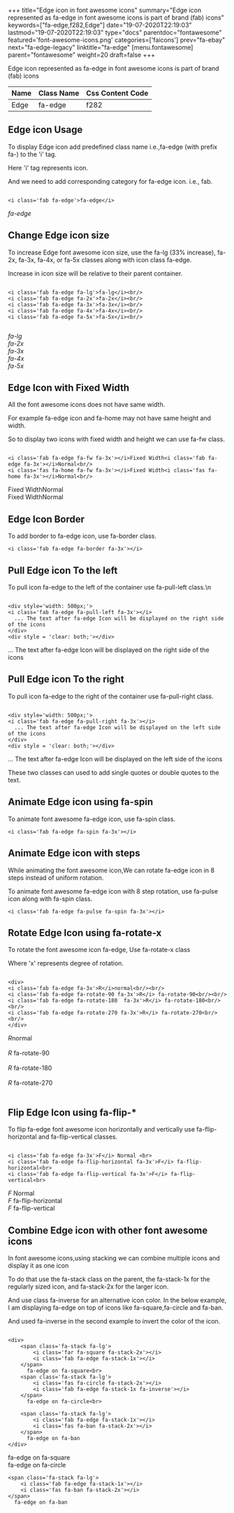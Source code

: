 +++
title="Edge icon in font awesome icons"
summary="Edge icon represented as fa-edge in font awesome icons is part of brand (fab) icons"
keywords=["fa-edge,f282,Edge"]
date="19-07-2020T22:19:03"
lastmod="19-07-2020T22:19:03"
type="docs"
parentdoc="fontawesome"
featured='font-awesome-icons.png'
categories=['faicons']
prev="fa-ebay"
next="fa-edge-legacy"
linktitle="fa-edge"
[menu.fontawesome]
parent="fontawesome"
weight=20
draft=false
+++


Edge icon represented as fa-edge in font awesome icons is part of brand (fab) icons

<div class='table-responsive'><table class='table'><thead><tr><th>Name</th><th>Class Name</th><th>Css Content Code</th></tr></thead><tbody><tr><td>Edge</td><td>fa-edge</td><td>f282</td></tr></tbody></table></div>



## Edge icon Usage

To display Edge icon add predefined class name i.e.,fa-edge (with prefix fa-) to the 'i' tag.

Here 'i' tag represents icon.

And we need to add corresponding category for fa-edge icon. i.e., fab.


```

<i class='fab fa-edge'>fa-edge</i>
```

<i class='fab fa-edge'>fa-edge</i>




## Change Edge icon size
To increase Edge font awesome icon size, use the fa-lg (33% increase), fa-2x, fa-3x, fa-4x, or fa-5x classes along with icon class fa-edge.

Increase in icon size will be relative to their parent container. 

```

<i class='fab fa-edge fa-lg'>fa-lg</i><br/>
<i class='fab fa-edge fa-2x'>fa-2x</i><br/>
<i class='fab fa-edge fa-3x'>fa-3x</i><br/>
<i class='fab fa-edge fa-4x'>fa-4x</i><br/>
<i class='fab fa-edge fa-5x'>fa-5x</i><br/>
            
```

<i class='fab fa-edge fa-lg'>fa-lg</i><br/>
<i class='fab fa-edge fa-2x'>fa-2x</i><br/>
<i class='fab fa-edge fa-3x'>fa-3x</i><br/>
<i class='fab fa-edge fa-4x'>fa-4x</i><br/>
<i class='fab fa-edge fa-5x'>fa-5x</i><br/>
            



## Edge Icon with Fixed Width 

All the font awesome icons does not have same width.

For example fa-edge icon and fa-home may not have same height and width.

So to display two icons with fixed width and height we can use fa-fw class.


```

<i class='fab fa-edge fa-fw fa-3x'></i>Fixed Width<i class='fab fa-edge fa-3x'></i>Normal<br/>
<i class='fas fa-home fa-fw fa-3x'></i>Fixed Width<i class='fas fa-home fa-3x'></i>Normal<br/>
```

<i class='fab fa-edge fa-fw fa-3x'></i>Fixed Width<i class='fab fa-edge fa-3x'></i>Normal<br/>
<i class='fas fa-home fa-fw fa-3x'></i>Fixed Width<i class='fas fa-home fa-3x'></i>Normal<br/>



## Edge Icon Border 

To add border to fa-edge icon, use fa-border class.


```
<i class='fab fa-edge fa-border fa-3x'></i>

```
<i class='fab fa-edge fa-border fa-3x'></i>





## Pull Edge icon To the left

To pull icon fa-edge to the left of the container use fa-pull-left class.\n

```

<div style='width: 500px;'>
<i class='fab fa-edge fa-pull-left fa-3x'></i>
  ... The text after fa-edge Icon will be displayed on the right side of the icons
</div>
<div style = 'clear: both;'></div>
```

<div style='width: 500px;'>
<i class='fab fa-edge fa-pull-left fa-3x'></i>
  ... The text after fa-edge Icon will be displayed on the right side of the icons
</div>
<div style = 'clear: both;'></div>




## Pull Edge icon To the right
To pull icon fa-edge to the right of the container use fa-pull-right class.

```

<div style='width: 500px;'>
<i class='fab fa-edge fa-pull-right fa-3x'></i>
  ... The text after fa-edge Icon will be displayed on the left side of the icons
</div>
<div style = 'clear: both;'></div>
```

<div style='width: 500px;'>
<i class='fab fa-edge fa-pull-right fa-3x'></i>
  ... The text after fa-edge Icon will be displayed on the left side of the icons
</div>
<div style = 'clear: both;'></div>

These two classes can used to add single quotes or double quotes to the text.


## Animate Edge icon using fa-spin
To animate font awesome fa-edge icon, use fa-spin class.

```
<i class='fab fa-edge fa-spin fa-3x'></i>
```
<i class='fab fa-edge fa-spin fa-3x'></i>




## Animate Edge icon with steps
While animating the font awesome icon,We can rotate fa-edge icon in 8 steps instead of uniform rotation.

To animate font awesome fa-edge icon with 8 step rotation, use fa-pulse icon along with fa-spin class.


```
<i class='fab fa-edge fa-pulse fa-spin fa-3x'></i>

```
<i class='fab fa-edge fa-pulse fa-spin fa-3x'></i>





## Rotate Edge Icon using fa-rotate-x
To rotate the font awesome icon fa-edge, Use fa-rotate-x class

Where 'x' represents degree of rotation.


```

<div>
<i class='fab fa-edge fa-3x'>R</i>normal<br/><br/>
<i class='fab fa-edge fa-rotate-90 fa-3x'>R</i> fa-rotate-90<br/><br/> 
<i class='fab fa-edge fa-rotate-180  fa-3x'>R</i> fa-rotate-180<br/><br/> 
<i class='fab fa-edge fa-rotate-270 fa-3x'>R</i> fa-rotate-270<br/><br/>
</div>
```

<div>
<i class='fab fa-edge fa-3x'>R</i>normal<br/><br/>
<i class='fab fa-edge fa-rotate-90 fa-3x'>R</i> fa-rotate-90<br/><br/> 
<i class='fab fa-edge fa-rotate-180  fa-3x'>R</i> fa-rotate-180<br/><br/> 
<i class='fab fa-edge fa-rotate-270 fa-3x'>R</i> fa-rotate-270<br/><br/>
</div>




## Flip Edge Icon using fa-flip-*
To flip fa-edge font awesome icon horizontally and vertically use fa-flip-horizontal and fa-flip-vertical classes. 

```

<i class='fab fa-edge fa-3x'>F</i> Normal <br>
<i class='fab fa-edge fa-flip-horizontal fa-3x'>F</i> fa-flip-horizontal<br>
<i class='fab fa-edge fa-flip-vertical fa-3x'>F</i> fa-flip-vertical<br>
```

<i class='fab fa-edge fa-3x'>F</i> Normal <br>
<i class='fab fa-edge fa-flip-horizontal fa-3x'>F</i> fa-flip-horizontal<br>
<i class='fab fa-edge fa-flip-vertical fa-3x'>F</i> fa-flip-vertical<br>




## Combine Edge icon with other font awesome icons
In font awesome icons,using stacking we can combine multiple icons and display it as one icon 

To do that use the fa-stack class on the parent, the fa-stack-1x for the regularly sized icon, and fa-stack-2x for the larger icon.

And use class fa-inverse for an alternative icon color. 
In the below example, I am displaying fa-edge on top of icons like fa-square,fa-circle and fa-ban.

And used fa-inverse in the second example to invert the color of the icon.

```

<div>
    <span class='fa-stack fa-lg'>
        <i class='far fa-square fa-stack-2x'></i>
        <i class='fab fa-edge fa-stack-1x'></i>
    </span>
      fa-edge on fa-square<br>
    <span class='fa-stack fa-lg'>
        <i class='fas fa-circle fa-stack-2x'></i>
        <i class='fab fa-edge fa-stack-1x fa-inverse'></i>
    </span>
      fa-edge on fa-circle<br>

    <span class='fa-stack fa-lg'>
        <i class='fab fa-edge fa-stack-1x'></i>
        <i class='fas fa-ban fa-stack-2x'></i>
    </span>
      fa-edge on fa-ban
</div>
```

<div>
    <span class='fa-stack fa-lg'>
        <i class='far fa-square fa-stack-2x'></i>
        <i class='fab fa-edge fa-stack-1x'></i>
    </span>
      fa-edge on fa-square<br>
    <span class='fa-stack fa-lg'>
        <i class='fas fa-circle fa-stack-2x'></i>
        <i class='fab fa-edge fa-stack-1x fa-inverse'></i>
    </span>
      fa-edge on fa-circle<br>

    <span class='fa-stack fa-lg'>
        <i class='fab fa-edge fa-stack-1x'></i>
        <i class='fas fa-ban fa-stack-2x'></i>
    </span>
      fa-edge on fa-ban
</div>






